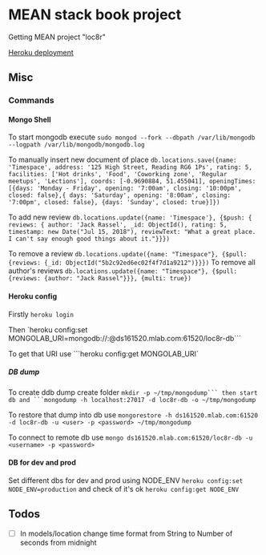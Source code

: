 # MEAN stack book project

Getting MEAN project "loc8r"

[Heroku deployment](https://getting-mean-book-loc8r.herokuapp.com)

## Misc

### Commands

#### Mongo Shell

To start mongodb execute `sudo mongod --fork --dbpath /var/lib/mongodb  --logpath /var/lib/mongodb/mongodb.log`

To manually insert new document of place `db.locations.save({name: 'Timespace', address: '125 High Street, Reading RG6 1Ps', rating: 5, facilities: ['Hot drinks', 'Food', 'Coworking zone', 'Regular meetups', 'Lections'], coords: [-0.9690884, 51.455041], openingTimes: [{days: 'Monday - Friday', opening: '7:00am', closing: '10:00pm', closed: false},{ days: 'Saturday', opening: '8:00am', closing: '7:00pm', closed: false}, {days: 'Sunday', closed: true}]})`

To add new review `db.locations.update({name: 'Timespace'}, {$push: { reviews: { author: 'Jack Rassel', _id: ObjectId(), rating: 5, timestamp: new Date("Jul 15, 2018"), reviewText: "What a great place. I can't say enough good things about it."}}})`

To remove a review `db.locations.update({name: "Timespace"}, {$pull: {reviews: {_id: ObjectId("5b2c92ed6ec02f4f7d1a9212")}}})`
To remove all author's reviews `db.locations.update({name: "Timespace"}, {$pull: {reviews: {author: "Jack Rassel"}}}, {multi: true})`

#### Heroku config

Firstly `heroku login`

Then `heroku config:set MONGOLAB_URI=mongodb://<user>:<password>@ds161520.mlab.com:61520/loc8r-db```

To get that URI use ```heroku config:get MONGOLAB_URI`

##### DB dump

To create ddb dump create folder `mkdir -p ~/tmp/mongodump``` then start db and ```mongodump -h localhost:27017 -d loc8r-db -o ~/tmp/mongodump`

To restore that dump into db use `mongorestore -h ds161520.mlab.com:61520 -d loc8r-db -u <user> -p <password> ~/tmp/mongodump`

To connect to remote db use `mongo ds161520.mlab.com:61520/loc8r-db -u <username> -p <password>`

#### DB for dev and prod

Set different dbs for dev and prod using NODE_ENV `heroku config:set NODE_ENV=production` and check of it's ok `heroku config:get NODE_ENV`

## Todos

- [ ] In models/location change time format from String to Number of seconds from midnight
